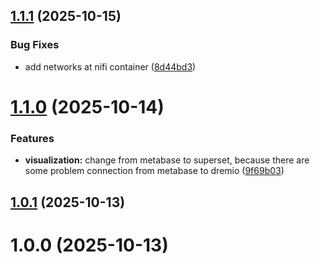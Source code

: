 ## [1.1.1](https://github.com/armandwipangestu/modern-lakehouse/compare/v1.1.0...v1.1.1) (2025-10-15)


### Bug Fixes

* add networks at nifi container ([8d44bd3](https://github.com/armandwipangestu/modern-lakehouse/commit/8d44bd3b28d3bb0447259d42f10f53fb8d0bd9a4))

# [1.1.0](https://github.com/armandwipangestu/modern-lakehouse/compare/v1.0.1...v1.1.0) (2025-10-14)


### Features

* **visualization:** change from metabase to superset, because there are some problem connection from metabase to dremio ([9f69b03](https://github.com/armandwipangestu/modern-lakehouse/commit/9f69b03947f472b2fdce4e71142eceec89cb92d1))

## [1.0.1](https://github.com/armandwipangestu/modern-lakehouse/compare/v1.0.0...v1.0.1) (2025-10-13)

# 1.0.0 (2025-10-13)
